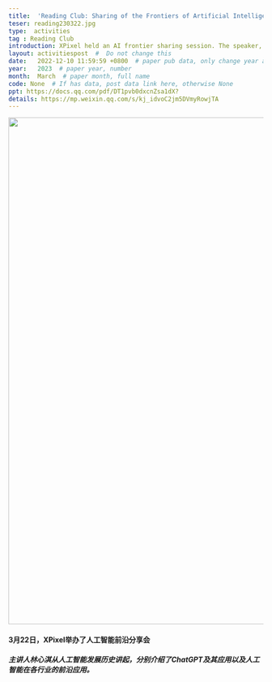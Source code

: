 ```yaml
---
title:  'Reading Club: Sharing of the Frontiers of Artificial Intelligence'  #  Paper title, covered by ''
teser: reading230322.jpg
type:  activities
tag : Reading Club
introduction: XPixel held an AI frontier sharing session. The speaker, Xinqi Lin started from the history of the development of artificial intelligence and introduced ChatGPT and its applications.
layout: activitiespost  #  Do not change this
date:   2022-12-10 11:59:59 +0800  # paper pub data, only change year and month according to this format
year:   2023  # paper year, number
month:  March  # paper month, full name
code: None  # If has data, post data link here, otherwise None
ppt: https://docs.qq.com/pdf/DT1pvb0dxcnZsa1dX?
details: https://mp.weixin.qq.com/s/kj_idvoC2jm5DVmyRowjTA
---
```


<center>
<img src="http://xpixel.group/images/activities/reading230322.jpg" width = "1000" height = "auto"/></center>
<h4 class="text-md-center">
3月22日，XPixel举办了人工智能前沿分享会<br></h4>
<h5 class="text-center">
主讲人林心淇从人工智能发展历史讲起，分别介绍了ChatGPT及其应用以及人工智能在各行业的前沿应用。
</h5>


&nbsp;
&nbsp;
<center>
<p style="font-size:20px;width:100%;text-align:left" >


</p>




